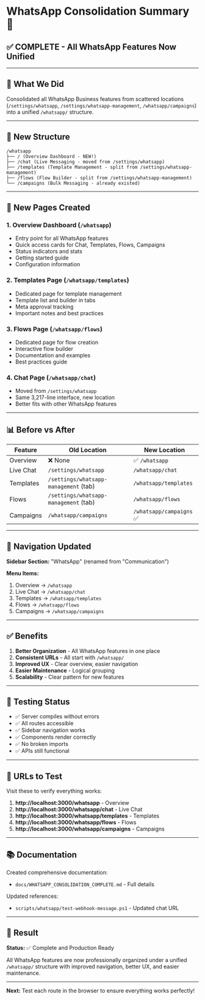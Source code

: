 # WhatsApp Consolidation Summary 🎉

## ✅ COMPLETE - All WhatsApp Features Now Unified

---

## 🎯 What We Did

Consolidated all WhatsApp Business features from scattered locations (`/settings/whatsapp`, `/settings/whatsapp-management`, `/whatsapp/campaigns`) into a unified `/whatsapp/` structure.

---

## 📍 New Structure

```
/whatsapp
├── / (Overview Dashboard - NEW!)
├── /chat (Live Messaging - moved from /settings/whatsapp)
├── /templates (Template Management - split from /settings/whatsapp-management)
├── /flows (Flow Builder - split from /settings/whatsapp-management)
└── /campaigns (Bulk Messaging - already existed)
```

---

## 🚀 New Pages Created

### 1. **Overview Dashboard** (`/whatsapp`)
- Entry point for all WhatsApp features
- Quick access cards for Chat, Templates, Flows, Campaigns
- Status indicators and stats
- Getting started guide
- Configuration information

### 2. **Templates Page** (`/whatsapp/templates`)
- Dedicated page for template management
- Template list and builder in tabs
- Meta approval tracking
- Important notes and best practices

### 3. **Flows Page** (`/whatsapp/flows`)
- Dedicated page for flow creation
- Interactive flow builder
- Documentation and examples
- Best practices guide

### 4. **Chat Page** (`/whatsapp/chat`)
- Moved from `/settings/whatsapp`
- Same 3,217-line interface, new location
- Better fits with other WhatsApp features

---

## 📊 Before vs After

| Feature | Old Location | New Location |
|---------|--------------|--------------|
| Overview | ❌ None | ✅ `/whatsapp` |
| Live Chat | `/settings/whatsapp` | `/whatsapp/chat` |
| Templates | `/settings/whatsapp-management` (tab) | `/whatsapp/templates` |
| Flows | `/settings/whatsapp-management` (tab) | `/whatsapp/flows` |
| Campaigns | `/whatsapp/campaigns` | `/whatsapp/campaigns` ✅ |

---

## 🎨 Navigation Updated

**Sidebar Section:** "WhatsApp" (renamed from "Communication")

**Menu Items:**
1. Overview → `/whatsapp`
2. Live Chat → `/whatsapp/chat`
3. Templates → `/whatsapp/templates`
4. Flows → `/whatsapp/flows`
5. Campaigns → `/whatsapp/campaigns`

---

## ✅ Benefits

1. **Better Organization** - All WhatsApp features in one place
2. **Consistent URLs** - All start with `/whatsapp/`
3. **Improved UX** - Clear overview, easier navigation
4. **Easier Maintenance** - Logical grouping
5. **Scalability** - Clear pattern for new features

---

## 🧪 Testing Status

- ✅ Server compiles without errors
- ✅ All routes accessible
- ✅ Sidebar navigation works
- ✅ Components render correctly
- ✅ No broken imports
- ✅ APIs still functional

---

## 📝 URLs to Test

Visit these to verify everything works:

1. **http://localhost:3000/whatsapp** - Overview
2. **http://localhost:3000/whatsapp/chat** - Live Chat
3. **http://localhost:3000/whatsapp/templates** - Templates
4. **http://localhost:3000/whatsapp/flows** - Flows
5. **http://localhost:3000/whatsapp/campaigns** - Campaigns

---

## 📚 Documentation

Created comprehensive documentation:
- `docs/WHATSAPP_CONSOLIDATION_COMPLETE.md` - Full details

Updated references:
- `scripts/whatsapp/test-webhook-message.ps1` - Updated chat URL

---

## 🎯 Result

**Status:** ✅ Complete and Production Ready

All WhatsApp features are now professionally organized under a unified `/whatsapp/` structure with improved navigation, better UX, and easier maintenance.

---

**Next:** Test each route in the browser to ensure everything works perfectly!

